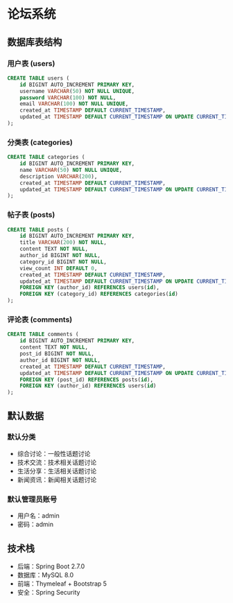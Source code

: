 # 论坛系统

## 数据库表结构

### 用户表 (users)
```sql
CREATE TABLE users (
    id BIGINT AUTO_INCREMENT PRIMARY KEY,
    username VARCHAR(50) NOT NULL UNIQUE,
    password VARCHAR(100) NOT NULL,
    email VARCHAR(100) NOT NULL UNIQUE,
    created_at TIMESTAMP DEFAULT CURRENT_TIMESTAMP,
    updated_at TIMESTAMP DEFAULT CURRENT_TIMESTAMP ON UPDATE CURRENT_TIMESTAMP
);
```

### 分类表 (categories)
```sql
CREATE TABLE categories (
    id BIGINT AUTO_INCREMENT PRIMARY KEY,
    name VARCHAR(50) NOT NULL UNIQUE,
    description VARCHAR(200),
    created_at TIMESTAMP DEFAULT CURRENT_TIMESTAMP,
    updated_at TIMESTAMP DEFAULT CURRENT_TIMESTAMP ON UPDATE CURRENT_TIMESTAMP
);
```

### 帖子表 (posts)
```sql
CREATE TABLE posts (
    id BIGINT AUTO_INCREMENT PRIMARY KEY,
    title VARCHAR(200) NOT NULL,
    content TEXT NOT NULL,
    author_id BIGINT NOT NULL,
    category_id BIGINT NOT NULL,
    view_count INT DEFAULT 0,
    created_at TIMESTAMP DEFAULT CURRENT_TIMESTAMP,
    updated_at TIMESTAMP DEFAULT CURRENT_TIMESTAMP ON UPDATE CURRENT_TIMESTAMP,
    FOREIGN KEY (author_id) REFERENCES users(id),
    FOREIGN KEY (category_id) REFERENCES categories(id)
);
```

### 评论表 (comments)
```sql
CREATE TABLE comments (
    id BIGINT AUTO_INCREMENT PRIMARY KEY,
    content TEXT NOT NULL,
    post_id BIGINT NOT NULL,
    author_id BIGINT NOT NULL,
    created_at TIMESTAMP DEFAULT CURRENT_TIMESTAMP,
    updated_at TIMESTAMP DEFAULT CURRENT_TIMESTAMP ON UPDATE CURRENT_TIMESTAMP,
    FOREIGN KEY (post_id) REFERENCES posts(id),
    FOREIGN KEY (author_id) REFERENCES users(id)
);
```

## 默认数据

### 默认分类
- 综合讨论：一般性话题讨论
- 技术交流：技术相关话题讨论
- 生活分享：生活相关话题讨论
- 新闻资讯：新闻相关话题讨论

### 默认管理员账号
- 用户名：admin
- 密码：admin

## 技术栈
- 后端：Spring Boot 2.7.0
- 数据库：MySQL 8.0
- 前端：Thymeleaf + Bootstrap 5
- 安全：Spring Security 